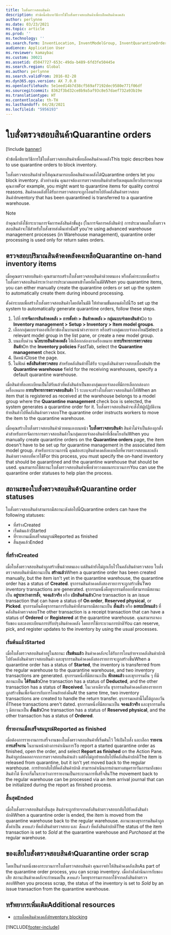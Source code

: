 ```yaml
---
title: ใบสั่งตรวจสอบสินค้า
description: หัวข้อนี้อธิบายวิธีการใช้ใบสั่งตรวจสอบสินค้าเพื่อบล็อคสินค้าคงคลัง
author: perlynne
ms.date: 03/23/2021
ms.topic: article
ms.prod: ''
ms.technology: ''
ms.search.form: InventLocation, InventModelGroup, InventQuarantineOrder, InventQuarantineParmEnd, InventQuarantineParmReportFinished, InventQuarantineParmStartUp, InventTrans
audience: Application User
ms.reviewer: kamaybac
ms.custom: 30021
ms.assetid: d5047727-653c-49da-b489-6fd3fe50445e
ms.search.region: Global
ms.author: perlynne
ms.search.validFrom: 2016-02-28
ms.dyn365.ops.version: AX 7.0.0
ms.openlocfilehash: 5e1eed14b7d38cf569af7192dec9580e771f06df
ms.sourcegitcommit: 8362f3bd32ce8b9a5af93c8e57daef732a93b19e
ms.translationtype: HT
ms.contentlocale: th-TH
ms.lasthandoff: 04/28/2021
ms.locfileid: "5956193"
---
```

# <a name="quarantine-orders"></a><span data-ttu-id="3b113-103">ใบสั่งตรวจสอบสินค้า</span><span class="sxs-lookup"><span data-stu-id="3b113-103">Quarantine orders</span></span>

[!include [banner](../includes/banner.md)]

<span data-ttu-id="3b113-104">หัวข้อนี้อธิบายวิธีการใช้ใบสั่งตรวจสอบสินค้าเพื่อบล็อคสินค้าคงคลัง</span><span class="sxs-lookup"><span data-stu-id="3b113-104">This topic describes how to use quarantine orders to block inventory.</span></span>

<span data-ttu-id="3b113-105">ใบสั่งตรวจสอบสินค้าช่วยให้คุณสามารถบล็อคสินค้าคงคลังได้</span><span class="sxs-lookup"><span data-stu-id="3b113-105">Quarantine orders let you block inventory.</span></span> <span data-ttu-id="3b113-106">ตัวอย่างเช่น คุณอาจต้องการตรวจสอบสินค้าสำหรับเหตุผลเกี่ยวกับการควบคุมคุณภาพ</span><span class="sxs-lookup"><span data-stu-id="3b113-106">For example, you might want to quarantine items for quality control reasons.</span></span> <span data-ttu-id="3b113-107">สินค้าคงคลังที่ได้รับการตรวจสอบจะถูกโอนย้ายไปยังคลังสินค้าตรวจสอบสินค้า</span><span class="sxs-lookup"><span data-stu-id="3b113-107">Inventory that has been quarantined is transferred to a quarantine warehouse.</span></span>

> [!NOTE]
> <span data-ttu-id="3b113-108">ถ้าคุณกำลังใช้กระบวนการจัดการคลังสินค้าขั้นสูง (ในการจัดการคลังสินค้า) การประมวลผลใบสั่งตรวจสอบสินค้าจะใช้สำหรับใบสั่งขายส่งคืนเท่านั้น</span><span class="sxs-lookup"><span data-stu-id="3b113-108">If you're using advanced warehouse management processes (in Warehouse management), quarantine order processing is used only for return sales orders.</span></span>

## <a name="quarantine-on-hand-inventory-items"></a><span data-ttu-id="3b113-109">ตรวจสอบปริมาณสินค้าคงคลังคงเหลือ</span><span class="sxs-lookup"><span data-stu-id="3b113-109">Quarantine on-hand inventory items</span></span>

<span data-ttu-id="3b113-110">เมื่อคุณตรวจสอบสินค้า คุณสามารถสร้างใบสั่งตรวจสอบสินค้าด้วยตนเอง หรือตั้งค่าระบบเพื่อสร้างใบสั่งตรวจสอบสินค้าระหว่างการประมวลผลขาเข้าโดยอัตโนมัติ</span><span class="sxs-lookup"><span data-stu-id="3b113-110">When you quarantine items, you can either manually create the quarantine orders or set up the system to automatically create them during inbound processing.</span></span>

<span data-ttu-id="3b113-111">ตั้งค่าระบบเพื่อสร้างใบสั่งตรวจสอบสินค้าโดยอัตโนมัติ ให้ทำตามขั้นตอนต่อไปนี้</span><span class="sxs-lookup"><span data-stu-id="3b113-111">To set up the system to automatically generate quarantine orders, follow these steps.</span></span>

1. <span data-ttu-id="3b113-112">ไปที่ **การจัดการสินค้าคงคลัง \> การตั้งค่า \> สินค้าคงคลัง \> กลุ่มแบบจำลองสินค้า**</span><span class="sxs-lookup"><span data-stu-id="3b113-112">Go to **Inventory management \> Setup \> Inventory \> Item model groups**.</span></span>
1. <span data-ttu-id="3b113-113">เลือกกลุ่มแบบจำลองที่เกี่ยวข้องในบานหน้าต่างรายการ หรือสร้างกลุ่มแบบจำลองใหม่</span><span class="sxs-lookup"><span data-stu-id="3b113-113">Select a relevant model group in the list pane, or create a new model group.</span></span>
1. <span data-ttu-id="3b113-114">บนแท็บด่วน **นโยบายสินค้าคงคลัง** ให้เลือกกล่องกาเครื่องหมาย **การบริหารการตรวจสอบสินค้า**</span><span class="sxs-lookup"><span data-stu-id="3b113-114">On the **Inventory policies** FastTab, select the **Quarantine management** check box.</span></span>
1. <span data-ttu-id="3b113-115">ปิดหน้า</span><span class="sxs-lookup"><span data-stu-id="3b113-115">Close the page.</span></span>
1. <span data-ttu-id="3b113-116">ในฟิลด์ **คลังสินค้าตรวจสอบ** สำหรับคลังสินค้าที่ได้รับ ระบุคลังสินค้าตรวจสอบเบื้องต้น</span><span class="sxs-lookup"><span data-stu-id="3b113-116">In the **Quarantine warehouse** field for the receiving warehouses, specify a default quarantine warehouse.</span></span>

<span data-ttu-id="3b113-117">เมื่อสินค้าที่ลงทะเบียนเป็นได้รับแล้วที่คลังสินค้าเป็นของกลุ่มแบบจำลองที่มีการเลือกกล่องกาเครื่องหมาย **การบริหารการตรวจสอบสินค้า** ไว้ ระบบจะสร้างใบสั่งตรวจสอบสินค้าให้</span><span class="sxs-lookup"><span data-stu-id="3b113-117">When an item that is registered as received at the warehouse belongs to a model group where the **Quarantine management** check box is selected, the system generates a quarantine order for it.</span></span> <span data-ttu-id="3b113-118">ใบสั่งตรวจสอบสินค้าจะสั่งให้ผู้ปฏิบัติงานย้ายสินค้าไปที่คลังสินค้าตรวจสอบ</span><span class="sxs-lookup"><span data-stu-id="3b113-118">The quarantine order instructs workers to move the item to the quarantine warehouse.</span></span>

<span data-ttu-id="3b113-119">เมื่อคุณสร้างใบสั่งตรวจสอบสินค้าด้วยตนเองบนหน้า **ใบสั่งตรวจสอบสินค้า** สินค้าไม่จำเป็นต้องถูกตั้งค่าสำหรับการจัดการการตรวจสอบสินค้าในกลุ่มแบบจำลองสินค้าที่เชื่อมโยงกัน</span><span class="sxs-lookup"><span data-stu-id="3b113-119">When you manually create quarantine orders on the **Quarantine orders** page, the item doesn't have to be set up for quarantine management in the associated item model group.</span></span> <span data-ttu-id="3b113-120">สำหรับกระบวนการนี้ คุณต้องระบุสินค้าคงคลังคงเหลือที่ควรตรวจสอบและคลังสินค้าตรวจสอบที่ควรใช้</span><span class="sxs-lookup"><span data-stu-id="3b113-120">For this process, you must specify the on-hand inventory that should be quarantined and the quarantine warehouse that should be used.</span></span> <span data-ttu-id="3b113-121">คุณสามารถใช้สถานะใบสั่งตรวจสอบสินค้าเพื่อช่วยวางแผนกระบวนการ</span><span class="sxs-lookup"><span data-stu-id="3b113-121">You can use the quarantine order statuses to help plan the process.</span></span>

## <a name="quarantine-order-statuses"></a><span data-ttu-id="3b113-122">สถานะของใบสั่งตรวจสอบสินค้า</span><span class="sxs-lookup"><span data-stu-id="3b113-122">Quarantine order statuses</span></span>

<span data-ttu-id="3b113-123">ใบสั่งตรวจสอบสินค้าสามารถมีสถานะดังต่อไปนี้</span><span class="sxs-lookup"><span data-stu-id="3b113-123">Quarantine orders can have the following statuses:</span></span>

- <span data-ttu-id="3b113-124">ที่สร้าง</span><span class="sxs-lookup"><span data-stu-id="3b113-124">Created</span></span>
- <span data-ttu-id="3b113-125">เริ่มต้นแล้ว</span><span class="sxs-lookup"><span data-stu-id="3b113-125">Started</span></span>
- <span data-ttu-id="3b113-126">ที่รายงานเมื่อเสร็จสมบูรณ์</span><span class="sxs-lookup"><span data-stu-id="3b113-126">Reported as finished</span></span>
- <span data-ttu-id="3b113-127">สิ้นสุดแล้ว</span><span class="sxs-lookup"><span data-stu-id="3b113-127">Ended</span></span>

### <a name="created"></a><span data-ttu-id="3b113-128">ที่สร้าง</span><span class="sxs-lookup"><span data-stu-id="3b113-128">Created</span></span>

<span data-ttu-id="3b113-129">เมื่อใบสั่งตรวจสอบสินค้าถูกสร้างขึ้นด้วยตนเอง แต่สินค้ายังไม่ถูกเก็บไว้ในคลังสินค้าตรวจสอบ ใบสั่งตรวจสอบสินค้ามีสถานะเป็น **สร้างแล้ว**</span><span class="sxs-lookup"><span data-stu-id="3b113-129">When a quarantine order has been created manually, but the item isn't yet in the quarantine warehouse, the quarantine order has a status of **Created**.</span></span> <span data-ttu-id="3b113-130">ธุรกรรมสินค้าคงคลังสองรายการจะถูกสร้างขึ้น</span><span class="sxs-lookup"><span data-stu-id="3b113-130">Two inventory transactions are generated.</span></span> <span data-ttu-id="3b113-131">ธุรกรรมหนึ่งคือธุรกรรมที่ออกที่สามารถมีสถานะเป็น **อยู่ระหว่างการสั่ง**, **จองแล้วจริง** หรือ **เบิกสินค้าแล้ว**</span><span class="sxs-lookup"><span data-stu-id="3b113-131">One transaction is an issue transaction that can have a status of **On order**, **Reserved physical**, or **Picked**.</span></span> <span data-ttu-id="3b113-132">ธุรกรรมอื่นคือธุรกรรมการรับสินค้าที่สามารถมีสถานะเป็น **สั่งแล้ว** หรือ **ลงทะเบียนแล้ว** ที่คลังสินค้าตรวจสอบ</span><span class="sxs-lookup"><span data-stu-id="3b113-132">The other transaction is a receipt transaction that can have a status of **Ordered** or **Registered** at the quarantine warehouse.</span></span> <span data-ttu-id="3b113-133">คุณสามารถจอง รับของ และลงทะเบียนการปรับปรุงสินค้าคงคลัง โดยการใช้กระบวนการปกติ</span><span class="sxs-lookup"><span data-stu-id="3b113-133">You can reserve, pick, and register updates to the inventory by using the usual processes.</span></span>

### <a name="started"></a><span data-ttu-id="3b113-134">เริ่มต้นแล้ว</span><span class="sxs-lookup"><span data-stu-id="3b113-134">Started</span></span>

<span data-ttu-id="3b113-135">เมื่อใบสั่งตรวจสอบสินค้าอยู่ในสถานะ **เริ่มต้นแล้ว** สินค้าคงคลังจะได้รับการโอนย้ายจากคลังสินค้าปกติไปยังคลังสินค้าตรวจสอบสินค้า และธุรกรรมสินค้าคงคลังสองรายการจะถูกสร้างขึ้น</span><span class="sxs-lookup"><span data-stu-id="3b113-135">When a quarantine order has a status of **Started**, the inventory is transferred from the regular warehouse to the quarantine warehouse, and two inventory transactions are generated.</span></span> <span data-ttu-id="3b113-136">ธุรกรรมหนึ่งที่มีสถานะเป็น **หักลดแล้ว** และธุรกรรมอื่น ๆ ที่มีสถานะเป็น **ได้รับแล้ว**</span><span class="sxs-lookup"><span data-stu-id="3b113-136">One transaction has a status of **Deducted**, and the other transaction has a status of **Received**.</span></span> <span data-ttu-id="3b113-137">ในเวลาเดียวกัน ธุรกรรมสินค้าคงคลังสองรายการถูกสร้างขึ้นเพื่อจัดการกับการโอนย้ายส่งคืน</span><span class="sxs-lookup"><span data-stu-id="3b113-137">At the same time, two inventory transactions are created to handle the return transfer.</span></span> <span data-ttu-id="3b113-138">ธุรกรรมเหล่านี้ไม่ได้ถูกลงวันที่</span><span class="sxs-lookup"><span data-stu-id="3b113-138">These transactions aren't dated.</span></span> <span data-ttu-id="3b113-139">ธุรกรรมหนึ่งที่มีสถานะเป็น **จองแล้วจริง** และธุรกรรมอื่น ๆ มีสถานะเป็น **สั่งแล้ว**</span><span class="sxs-lookup"><span data-stu-id="3b113-139">One transaction has a status of **Reserved physical**, and the other transaction has a status of **Ordered**.</span></span>

### <a name="reported-as-finished"></a><span data-ttu-id="3b113-140">ที่รายงานเมื่อเสร็จสมบูรณ์</span><span class="sxs-lookup"><span data-stu-id="3b113-140">Reported as finished</span></span>

<span data-ttu-id="3b113-141">เมื่อต้องการรายงานการเสร็จงานของใบสั่งตรวจสอบสินค้าที่เริ่มต้นไว้ ให้เปิดใบสั่ง และเลือก **รายงานการเสร็จงาน** ในบานหน้าต่างการดำเนินการ</span><span class="sxs-lookup"><span data-stu-id="3b113-141">To report a started quarantine order as finished, open the order, and select **Report as finished** on the Action Pane.</span></span> <span data-ttu-id="3b113-142">สินค้าถูกปลดออกจากการตรวจสอบสินค้าแล้ว แต่ยังไม่ถูกย้ายกลับไปที่คลังสินค้าปกติ</span><span class="sxs-lookup"><span data-stu-id="3b113-142">The item is released from quarantine, but it isn't yet moved back to the regular warehouse.</span></span> <span data-ttu-id="3b113-143">การย้ายกลับไปที่คลังสินค้าปกติ สามารถดำเนินการผ่านทางสมุดรายวันการมาถึงของสินค้าได้ ซึ่งจะเริ่มในระหว่างการรายงานเป็นกระบวนการที่เสร็จสิ้น</span><span class="sxs-lookup"><span data-stu-id="3b113-143">The movement back to the regular warehouse can be processed via an item arrival journal that can be initialized during the report as finished process.</span></span>

### <a name="ended"></a><span data-ttu-id="3b113-144">สิ้นสุด</span><span class="sxs-lookup"><span data-stu-id="3b113-144">Ended</span></span>

<span data-ttu-id="3b113-145">เมื่อใบสั่งตรวจสอบสินค้าสิ้นสุด สินค้าจะถูกย้ายจากคลังสินค้าตรวจสอบกลับไปยังคลังสินค้าปกติ</span><span class="sxs-lookup"><span data-stu-id="3b113-145">When a quarantine order is ended, the item is moved from the quarantine warehouse back to the regular warehouse.</span></span> <span data-ttu-id="3b113-146">สถานะของธุรกรรมสินค้าถูกตั้งค่าเป็น *ขายแล้ว* ที่คลังสินค้าตรวจสอบ และ *ซื้อแล้ว* ที่คลังสินค้าปกติ</span><span class="sxs-lookup"><span data-stu-id="3b113-146">The status of the item transaction is set to *Sold* at the quarantine warehouse and *Purchased* at the regular warehouse.</span></span>

## <a name="quarantine-order-scrap"></a><span data-ttu-id="3b113-147">ของเสียใบสั่งตรวจสอบสินค้า</span><span class="sxs-lookup"><span data-stu-id="3b113-147">Quarantine order scrap</span></span>

<span data-ttu-id="3b113-148">โดยเป็นส่วนหนึ่งของกระบวนการใบสั่งตรวจสอบสินค้า คุณอาจทำให้สินค้าคงคลังเสีย</span><span class="sxs-lookup"><span data-stu-id="3b113-148">As part of the quarantine order process, you can scrap inventory.</span></span> <span data-ttu-id="3b113-149">เมื่อกำลังดำนินการกับของเสีย สถานะสินค้าคงคลังจะกำหนดเป็น *ขายแล้ว* โดยธุรกรรมการออกใช้จากคลังสินค้าตรวจสอบ</span><span class="sxs-lookup"><span data-stu-id="3b113-149">When you process scrap, the status of the inventory is set to *Sold* by an issue transaction from the quarantine warehouse.</span></span>

## <a name="additional-resources"></a><span data-ttu-id="3b113-150">ทรัพยากรเพิ่มเติม</span><span class="sxs-lookup"><span data-stu-id="3b113-150">Additional resources</span></span>

- [<span data-ttu-id="3b113-151">การบล็อคสินค้าคงคลัง</span><span class="sxs-lookup"><span data-stu-id="3b113-151">Inventory blocking</span></span>](inventory-blocking.md)

[!INCLUDE[footer-include](../../includes/footer-banner.md)]
